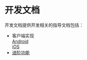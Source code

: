 # 开发文档
开发文档提供开发相关的指导文档包括：
- 客户端实现   
[Android](客户端实现方案_Android.md)   
[iOS](客户端实现方案_iOS.md)
- [进阶功能](进阶功能/互动直播进阶.md)
